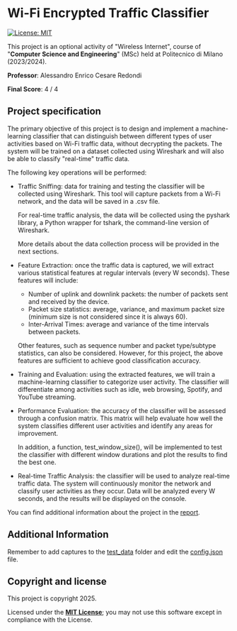 <h1>Wi-Fi Encrypted Traffic Classifier</h1>

[![License: MIT][license-image]][license]

This project is an optional activity of "Wireless Internet", course of "**Computer Science and Engineering**" (MSc) held at Politecnico di Milano (2023/2024).

**Professor**: Alessandro Enrico Cesare Redondi

**Final Score**: 4 / 4

<h2>Project specification</h2>

The primary objective of this project is to design and implement a machine-learning classifier that can distinguish between different types of user activities based on Wi-Fi traffic data, without decrypting the packets. The system will be trained on a dataset collected using Wireshark and will also be able to classify "real-time" traffic data.

The following key operations will be performed:

- Traffic Sniffing: data for training and testing the classifier will be collected using Wireshark. This tool will capture packets from a Wi-Fi network, and the data will be saved in a .csv file.

    For real-time traffic analysis, the data will be collected using the pyshark library, a Python wrapper for tshark, the command-line version of Wireshark.
    
    More details about the data collection process will be provided in the next sections.

- Feature Extraction: once the traffic data is captured, we will extract various statistical features at regular intervals (every W seconds). These features will include:

    - Number of uplink and downlink packets: the number of packets sent and received by the device.
    - Packet size statistics: average, variance, and maximum packet size (minimum size is not considered since it is always 60).
    - Inter-Arrival Times: average and variance of the time intervals between packets.

    Other features, such as sequence number and packet type/subtype statistics, can also be considered. However, for this project, the above features are sufficient to achieve good classification accuracy.

- Training and Evaluation: using the extracted features, we will train a machine-learning classifier to categorize user activity. The classifier will differentiate among activities such as idle, web browsing, Spotify, and YouTube streaming.

- Performance Evaluation: the accuracy of the classifier will be assessed through a confusion matrix. This matrix will help evaluate how well the system classifies different user activities and identify any areas for improvement.

    In addition, a function, test_window_size(), will be implemented to test the classifier with different window durations and plot the results to find the best one.

- Real-time Traffic Analysis: the classifier will be used to analyze real-time traffic data. The system will continuously monitor the network and classify user activities as they occur. Data will be analyzed every W seconds, and the results will be displayed on the console.

You can find additional information about the project in the [report](report/report.pdf).

<h2>Additional Information</h2>

Remember to add captures to the [test_data](src/test_data) folder and edit the [config.json](src/config.json) file.

<h2>Copyright and license</h2>

This project is copyright 2025.

Licensed under the **[MIT License][license]**; you may not use this software except in compliance with the License.

[license]: https://github.com/christian-confalonieri/Wi-Fi-Encrypted-Traffic-Classifier/blob/main/LICENSE
[license-image]: https://img.shields.io/badge/License-MIT-blue.svg